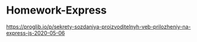 # Homework-Express

https://proglib.io/p/sekrety-sozdaniya-proizvoditelnyh-veb-prilozheniy-na-express-js-2020-05-06
